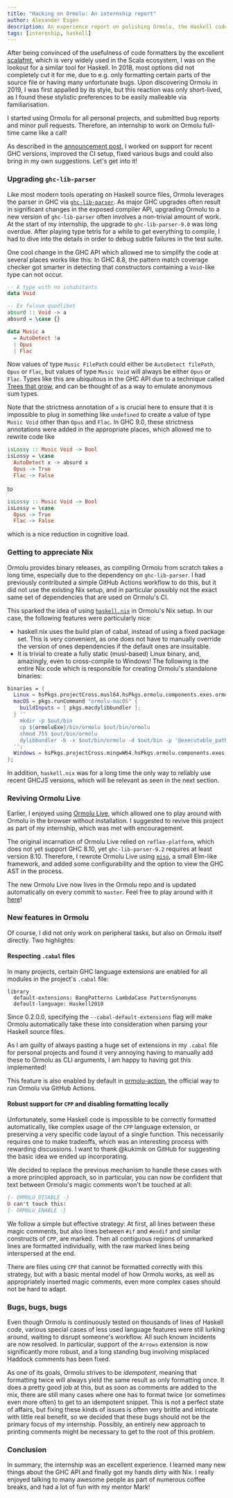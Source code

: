 ```yaml
---
title: "Hacking on Ormolu: An internship report"
author: Alexander Esgen
description: An experience report on polishing Ormolu, the Haskell code formatter, during my internship at Tweag.
tags: [internship, haskell]
---
```


After being convinced of the usefulness of code formatters by the excellent [scalafmt][scalafmt], which is very widely used in the Scala ecosystem, I was on the lookout for a similar tool for Haskell. In 2018, most options did not completely cut it for me, due to e.g. only formatting certain parts of the source file or having many unfortunate bugs. Upon discovering Ormolu in 2019, I was first appalled by its style, but this reaction was only short-lived, as I found these stylistic preferences to be easily malleable via familiarisation.

I started using Ormolu for all personal projects, and submitted bug reports and minor pull requests. Therefore, an internship to work on Ormolu full-time came like a call!

As described in the [announcement post][ormolu-internship-ann], I worked on support for recent GHC versions, improved the CI setup, fixed various bugs and could also bring in my own suggestions. Let's get into it!

### Upgrading `ghc-lib-parser`

Like most modern tools operating on Haskell source files, Ormolu leverages the parser in GHC via [`ghc-lib-parser`](ghc-lib-parser). As major GHC upgrades often result in significant changes in the exposed compiler API, upgrading Ormolu to a new version of `ghc-lib-parser` often involves a non-trivial amount of work. At the start of my internship, the upgrade to `ghc-lib-parser-9.0` was long overdue. After playing type tetris for a while to get everything to compile, I had to dive into the details in order to debug subtle failures in the test suite.

One cool change in the GHC API which allowed me to simplify the code at several places works like this: In GHC 8.8, the pattern match coverage checker got smarter in detecting that constructors containing a `Void`-like type can not occur.

```haskell
-- A type with no inhabitants
data Void

-- Ex falsum quodlibet
absurd :: Void -> a
absurd = \case {}

data Music a
  = AutoDetect !a
  | Opus
  | Flac
```

Now values of type `Music FilePath` could either be `AutoDetect filePath`, `Opus` or `Flac`, but values of type `Music Void` will always be either `Opus` or `Flac`. Types like this are ubiquitous in the GHC API due to a technique called [Trees that grow][ttg], and can be thought of as a way to emulate anonymous sum types.

Note that the strictness annotation of `a` is crucial here to ensure that it is impossible to plug in something like `undefined` to create a value of type `Music Void` other than `Opus` and `Flac`. In GHC 9.0, these strictness annotations were added in the appropriate places, which allowed me to rewrite code like

```haskell
isLossy :: Music Void -> Bool
isLossy = \case
  AutoDetect x -> absurd x
  Opus -> True
  Flac -> False
```

to

```haskell
isLossy :: Music Void -> Bool
isLossy = \case
  Opus -> True
  Flac -> False
```

which is a nice reduction in cognitive load.

### Getting to appreciate Nix

Ormolu provides binary releases, as compiling Ormolu from scratch takes a long time, especially due to the dependency on `ghc-lib-parser`. I had previously contributed a simple GitHub Actions workflow to do this, but it did not use the existing Nix setup, and in particular possibly not the exact same set of dependencies that are used on Ormolu's CI.

This sparked the idea of using [`haskell.nix`][haskell.nix] in Ormolu's Nix setup. In our case, the following features were particularly nice:

- haskell.nix uses the build plan of cabal, instead of using a fixed package set. This is very convenient, as one does not have to manually override the version of ones dependencies if the default ones are insuitable.
- It is trivial to create a fully static (musl-based) Linux binary, and, amazingly, even to cross-compile to Windows! The following is the entire Nix code which is responsible for creating Ormolu's standalone binaries:

```nix
binaries = {
  Linux = hsPkgs.projectCross.musl64.hsPkgs.ormolu.components.exes.ormolu;
  macOS = pkgs.runCommand "ormolu-macOS" {
    buildInputs = [ pkgs.macdylibbundler ];
  } ''
    mkdir -p $out/bin
    cp ${ormoluExe}/bin/ormolu $out/bin/ormolu
    chmod 755 $out/bin/ormolu
    dylibbundler -b -x $out/bin/ormolu -d $out/bin -p '@executable_path'
  '';
  Windows = hsPkgs.projectCross.mingwW64.hsPkgs.ormolu.components.exes.ormolu;
};
```

In addition, `haskell.nix` was for a long time the only way to reliably use recent GHCJS versions, which will be relevant as seen in the next section.

### Reviving Ormolu Live

Earlier, I enjoyed using [Ormolu Live][ormolu-live-old], which allowed one to play around with Ormolu in the browser without installation. I suggested to revive this project as part of my internship, which was met with encouragement.

The original incarnation of Ormolu Live relied on `reflex-platform`, which does not yet support GHC 8.10, yet `ghc-lib-parser-9.2` requires at least version 8.10. Therefore, I rewrote Ormolu Live using [`miso`][miso], a small Elm-like framework, and added some configurability and the option to view the GHC AST in the process.

The new Ormolu Live now lives in the Ormolu repo and is updated automatically on every commit to `master`. Feel free to play around with it [here][ormolu-live]!

### New features in Ormolu

Of course, I did not only work on peripheral tasks, but also on Ormolu itself directly. Two highlights:

#### Respecting `.cabal` files

In many projects, certain GHC language extensions are enabled for all modules in the project's `.cabal` file:

```cabal
library
  default-extensions: BangPatterns LambdaCase PatternSynonyms
  default-language: Haskell2010
```

Since 0.2.0.0, specifying the `--cabal-default-extensions` flag will make Ormolu automatically take these into consideration when parsing your Haskell source files.

As I am guilty of always pasting a huge set of extensions in my `.cabal` file for personal projects and found it very annoying having to manually add these to Ormolu as CLI arguments, I am happy to having got this implemented!

This feature is also enabled by default in [ormolu-action][ormolu-action], the official way to run Ormolu via GitHub Actions.

#### Robust support for `CPP` and disabling formatting locally

Unfortunately, some Haskell code is impossible to be correctly formatted automatically, like complex usage of the `CPP` language extension, or preserving a very specific code layout of a single function. This necessarily requires one to make tradeoffs, which was an interesting process with rewarding discussions. I want to thank @kukimik on GitHub for suggesting the basic idea we ended up incorporating.

We decided to replace the previous mechanism to handle these cases with a more principled approach, so in particular, you can now be confident that text between Ormolu's magic comments won't be touched at all:

```haskell
{- ORMOLU_DISABLE -}
U can't touch this!
{- ORMOLU_ENABLE -}
```

We follow a simple but effective strategy:
At first, all lines between these magic comments, but also lines between `#if` and `#endif` and similar constructs of `CPP`, are marked. Then all contiguous regions of unmarked lines are formatted individually, with the raw marked lines being interspersed at the end.

There are files using `CPP` that cannot be formatted correctly with this strategy, but with a basic mental model of how Ormolu works, as well as appropriately inserted magic comments, even more complex cases should not be hard to adapt.

### Bugs, bugs, bugs

Even though Ormolu is continuously tested on thousands of lines of Haskell code, various special cases of less used language features were still lurking around, waiting to disrupt someone's workflow. All such known incidents are now resolved. In particular, support of the `Arrows` extension is now significantly more robust, and a long standing bug involving misplaced Haddock comments has been fixed.

As one of its goals, Ormolu strives to be _idempotent_, meaning that formatting twice will always yield the same result as only formatting once. It does a pretty good job at this, but as soon as comments are added to the mix, there are still many cases where one has to format twice (or sometimes even more often) to get to an idempotent snippet. This is not a perfect state of affairs, but fixing these kinds of issues is often very brittle and intricate with little real benefit, so we decided that these bugs should not be the primary focus of my internship. Possibly, an entirely new approach to printing comments might be necessary to get to the root of this problem.

### Conclusion

In summary, the internship was an excellent experience. I learned many new things about the GHC API and finally got my hands dirty with Nix. I really enjoyed talking to many awesome people as part of numerous coffee breaks, and had a lot of fun with my mentor Mark!

[scalafmt]: https://scalameta.org/scalafmt
[ormolu-internship-ann]: https://www.tweag.io/blog/2021-04-23-ormolu-intership/
[ghc-lib-parser]: https://github.com/digital-asset/ghc-lib
[ttg]: https://www.microsoft.com/en-us/research/uploads/prod/2016/11/trees-that-grow.pdf
[haskell.nix]: https://input-output-hk.github.io/haskell.nix/motivation/
[ormolu-live-old]: https://github.com/monadfix/ormolu-live
[miso]: https://github.com/dmjio/miso
[ormolu-live]: https://ormolu-live.tweag.io
[ormolu-action]: https://github.com/mrkkrp/ormolu-action
